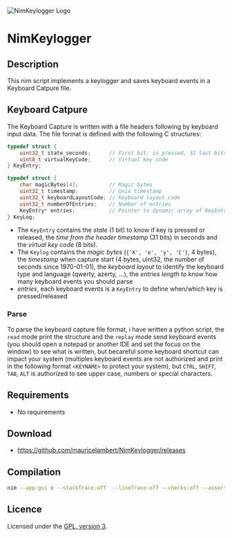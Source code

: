 ![NimKeylogger Logo](https://mauricelambert.github.io/info/nim/security/NimKeylogger_small.png "NimKeylogger logo")

# NimKeylogger

## Description

This nim script implements a keylogger and saves keyboard events in a Keyboard Catpure file.

## Keyboard Catpure

The Keyboard Capture is written with a file headers following by keyboard input data. The file format is defined with the following C structures:

```c
typedef struct {
    uint32_t state_seconds;      // First bit: is_pressed, 31 last bits: seconds since the header Unix timestamp
    uint8_t virtualKeyCode;      // Virtual key code
} KeyEntry;

typedef struct {
    char magicBytes[4];          // Magic bytes
    uint32_t timestamp;          // Unix timestamp
    uint32_t keyboardLayoutCode; // Keyboard layout code
    uint32_t numberOfEntries;    // Number of entries
    KeyEntry* entries;           // Pointer to dynamic array of KeyEntry
} KeyLog;
```

- The `KeyEntry` contains the *state* (1 bit) to know if key is pressed or released, the *time from the header timestamp* (31 bits) in seconds and the *virtual key code* (8 bits).
- The `Keylog` contains the *magic bytes* (`{'K', 'e', 'y', 'C'}`, 4 bytes), the *timestamp* when capture start (4 bytes, uint32, the number of seconds since 1970-01-01), the *keyboard layout* to identify the keyboard type and language (qwerty, azerty, ...), the *entries length* to know how many keyboard events you should parse
- *entries*, each keyboard events is a `KeyEntry` to define when/which key is pressed/released

### Parse

To parse the keyboard capture file format, i have written a python script, the `read` mode print the structure and the `replay` mode send keyboard events (you should open a notepad or another IDE and set the focus on the window) to see what is written, but becareful some keyboard shortcut can impact your system (multiples keyboard events are not authorized and print in the following format `<KEYNAME>` to protect your system), but `CTRL`, `SHIFT`, `TAB`, `ALT` is authorized to see upper case, numbers or special characters.

## Requirements

 - No requirements

## Download

 - https://github.com/mauricelambert/NimKeylogger/releases

## Compilation

```bash
nim --app:gui c --stackTrace:off  --lineTrace:off --checks:off --assertions:off -d:release --passl:"-s" Keylogger.nim
```

## Licence

Licensed under the [GPL, version 3](https://www.gnu.org/licenses/).
